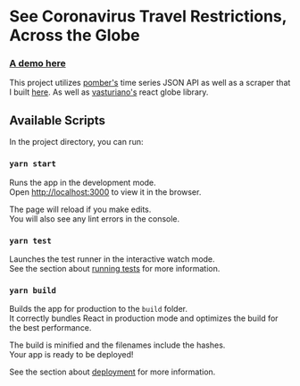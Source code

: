 <!-- @format -->

# See Coronavirus Travel Restrictions, Across the Globe

### [A demo here](https://covid19-banned-flights.herokuapp.com/)

This project utilizes [pomber's](https://github.com/pomber/covid19) time series JSON API as well as a scraper that I built [here](https://github.com/maschad/covid-scraper). As well as [vasturiano's](https://github.com/vasturiano/react-globe.gl) react globe library.

## Available Scripts

In the project directory, you can run:

### `yarn start`

Runs the app in the development mode.<br />
Open [http://localhost:3000](http://localhost:3000) to view it in the browser.

The page will reload if you make edits.<br />
You will also see any lint errors in the console.

### `yarn test`

Launches the test runner in the interactive watch mode.<br />
See the section about [running tests](https://facebook.github.io/create-react-app/docs/running-tests) for more information.

### `yarn build`

Builds the app for production to the `build` folder.<br />
It correctly bundles React in production mode and optimizes the build for the best performance.

The build is minified and the filenames include the hashes.<br />
Your app is ready to be deployed!

See the section about [deployment](https://facebook.github.io/create-react-app/docs/deployment) for more information.
